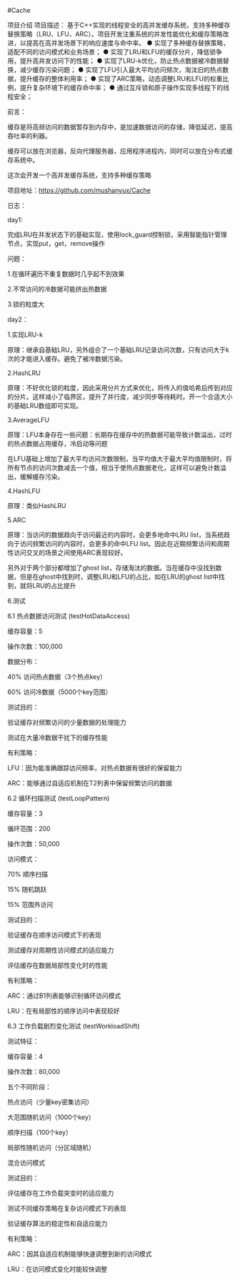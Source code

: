 #Cache

项目介绍
项目描述： 基于C++实现的线程安全的高并发缓存系统，支持多种缓存替换策略（LRU、LFU、ARC）。项目开发注重系统的并发性能优化和缓存策略改进，以提高在高并发场景下的响应速度与命中率。
● 实现了多种缓存替换策略，适配不同的访问模式和业务场景；
● 实现了LRU和LFU的缓存分片，降低锁争用，提升高并发访问下的性能；
● 实现了LRU-k优化，防止热点数据被冷数据替换，减少缓存污染问题；
● 实现了LFU引入最大平均访问频次，淘汰旧的热点数据，提升缓存的整体利用率；
● 实现了ARC策略，动态调整LRU和LFU的权重比例，提升复杂环境下的缓存命中率；
● 通过互斥锁和原子操作实现多线程下的线程安全；

前言：

缓存是将高频访问的数据暂存到内存中，是加速数据访问的存储，降低延迟，提高吞吐率的利器。

缓存可以放在浏览器，反向代理服务器，应用程序进程内，同时可以放在分布式缓存系统中。

这次会开发一个高并发缓存系统，支持多种缓存策略

项目地址：https://github.com/mushanyux/Cache

日志：

day1:

完成LRU在并发状态下的基础实现，使用lock_guard控制锁，采用智能指针管理节点，实现put，get，remove操作

问题：

1.在循环遍历不重复数据时几乎起不到效果

2.不常访问的冷数据可能挤出热数据

3.锁的粒度大

day2：

1.实现LRU-k

原理：继承自基础LRU，另外组合了一个基础LRU记录访问次数，只有访问大于k次的才能进入缓存。避免了被冷数据污染。

2.HashLRU

原理：不好优化锁的粒度，因此采用分片方式来优化，将传入的值哈希后传到对应的分片。这样减小了临界区，提升了并行度，减少同步等待耗时。开一个合适大小的基础LRU数组即可实现。

3.AverageLFU

原理：LFU本身存在一些问题：长期存在缓存中的热数据可能导致计数溢出，过时的热点数据占用缓存，冷启动等问题

在LFU基础上增加了最大平均访问次数限制，当平均值大于最大平均值限制时，将所有节点的访问次数减去一个值，相当于使热点数据老化，这样可以避免计数溢出，缓解缓存污染。

4.HashLFU

原理：类似HashLRU

5.ARC

原理：当访问的数据趋向于访问最近的内容时，会更多地命中LRU list，当系统趋向于访问频繁访问的内容时，会更多的命中LFU list。因此在近期频繁访问和周期性访问交叉的场景之间使用ARC表现较好。

另外对于两个部分都增加了ghost list，存储淘汰的数据。当在缓存中没找到数据，但是在ghost中找到时，调整LRU和LFU的占比，如在LRU的ghost list中找到，就将LRU的占比提升

6.测试

6.1 热点数据访问测试 (testHotDataAccess)

缓存容量：5

操作次数：100,000

数据分布：

40% 访问热点数据（3个热点key）

60% 访问冷数据（5000个key范围）

测试目的：

验证缓存对频繁访问的少量数据的处理能力

测试在大量冷数据干扰下的缓存性能

有利策略：

LFU：因为能准确跟踪访问频率，对热点数据有很好的保留能力

ARC：能够通过自适应机制在T2列表中保留频繁访问的数据

6.2 循环扫描测试 (testLoopPattern)

缓存容量：3

循环范围：200

操作次数：50,000

访问模式：

70% 顺序扫描

15% 随机跳跃

15% 范围外访问

测试目的：

验证缓存在顺序访问模式下的表现

测试缓存对周期性访问模式的适应能力

评估缓存在数据局部性变化时的性能

有利策略：

ARC：通过B1列表能够识别循环访问模式

LRU：在有局部性的顺序访问中表现较好

6.3 工作负载剧烈变化测试 (testWorkloadShift)

测试特征：

缓存容量：4

操作次数：80,000

五个不同阶段：

热点访问（少量key密集访问）

大范围随机访问（1000个key）

顺序扫描（100个key）

局部性随机访问（分区域随机）

混合访问模式

测试目的：

评估缓存在工作负载突变时的适应能力

测试不同缓存策略在复杂访问模式下的表现

验证缓存算法的稳定性和自适应能力

有利策略：

ARC：因其自适应机制能够快速调整到新的访问模式

LRU：在访问模式变化时能较快调整